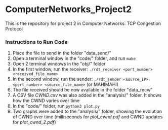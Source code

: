 # ComputerNetworks_Project2

This is the repository for project 2 in Computer Networks: TCP Congestion Protocol


### Instructions to Run Code

1. Place the file to send in the folder "data_send/"
2. Open a terminal window in the "code/" folder, and run `make`
3. Open 2 terminal windows in the "obj/" folder
4. In the first window, run the receiver: `./rdt_receiver <port_number> <received_file_name>`
5. In the second window, run the sender: `./rdt_sender <source_IP> <port_number> <source_file_name>` (or MAHIMAHI)
6. The file received should be now available in the folder "data_recv/"
7. A CSV file *CWND.csv* was also added in the "analysis/" folder. It shows how the CWND varies over time
8. In the "code/" folder, run `python3 plot.py`
9. Two graphs were added to the "analysis/" folder, showing the evolution of CWND over time (milliseconds for *plot_cwnd.pdf* and CWND updates for *plot_cwnd_2.pdf*)